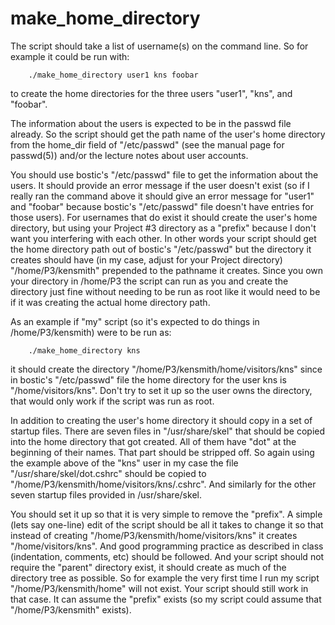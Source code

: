 # make_home_directory
The script should take a list of username(s) on the command line.  So
for example it could be run with:

        ./make_home_directory user1 kns foobar

to create the home directories for the three users "user1", "kns", and
"foobar".

The information about the users is expected to be in the passwd file
already. So the script should get the path name of the user's home directory
from the home_dir field of "/etc/passwd" (see the manual page for passwd(5))
and/or the lecture notes about user accounts.

You should use bostic's "/etc/passwd" file to get the information about
the users.  It should provide an error message if the user doesn't exist
(so if I really ran the command above it should give an error message for
"user1" and "foobar" because bostic's "/etc/passwd" file doesn't have entries
for those users).  For usernames that do exist it should create the user's
home directory, but using your Project #3 directory as a "prefix" because
I don't want you interfering with each other.  In other words your script
should get the home directory path out of bostic's "/etc/passwd" but the
directory it creates should have (in my case, adjust for your Project
directory) "/home/P3/kensmith" prepended to the pathname it creates.  Since
you own your directory in /home/P3 the script can run as you and create
the directory just fine without needing to be run as root like it would
need to be if it was creating the actual home directory path.

As an example if "my" script (so it's expected to do things in
/home/P3/kensmith) were to be run as:

        ./make_home_directory kns

it should create the directory "/home/P3/kensmith/home/visitors/kns" since
in bostic's "/etc/passwd" file the home directory for the user kns is
"/home/visitors/kns".  Don't try to set it up so the user owns the
directory, that would only work if the script was run as root.

In addition to creating the user's home directory it should copy in
a set of startup files.  There are seven files in "/usr/share/skel" that
should be copied into the home directory that got created.  All of them
have "dot" at the beginning of their names.  That part should be stripped
off.  So again using the example above of the "kns" user in my case the
file "/usr/share/skel/dot.cshrc" should be copied to
"/home/P3/kensmith/home/visitors/kns/.cshrc".  And similarly for the other
seven startup files provided in /usr/share/skel.

You should set it up so that it is very simple to remove the "prefix".
A simple (lets say one-line) edit of the script should be all it takes
to change it so that instead of creating "/home/P3/kensmith/home/visitors/kns"
it creates "/home/visitors/kns".  And good programming practice as described
in class (indentation, comments, etc) should be followed.  And your script
should not require the "parent" directory exist, it should create as much
of the directory tree as possible.  So for example the very first time
I run my script "/home/P3/kensmith/home" will not exist.  Your script should
still work in that case.  It can assume the "prefix" exists (so my script
could assume that "/home/P3/kensmith" exists).
